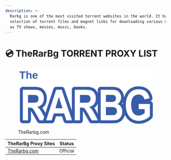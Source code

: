 ```yaml
---
description: >-
  Rarbg is one of the most visited torrent websites in the world. It has a large
  selection of torrent files and magnet links for downloading various media such
  as TV shows, movies, music, books.
---
```


# 💿 TheRarBg TORRENT PROXY LIST

<figure><img src="../.gitbook/assets/therarbg.svg" alt=""><figcaption><p>TheRarbg.com</p></figcaption></figure>

| TheRarBg Proxy Sites                 | Status   |
| ------------------------------------ | -------- |
| [TheRarbg.com](https://therarbg.com) | Official |

